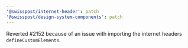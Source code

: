 ```yaml
---
'@swisspost/internet-header': patch
'@swisspost/design-system-components': patch
---
```


Reverted #2152 because of an issue with importing the internet headers `defineCustomElements`.
